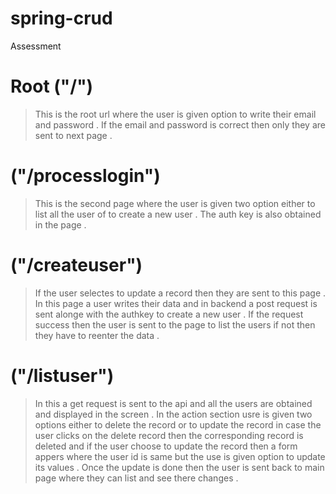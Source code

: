 # spring-crud
Assessment 

# Root ("/")
> This is the root url where the user is given option to write their email and password . If the email and password is correct then only they are sent to next page .

# ("/processlogin")
> This is the second page where the user is given two option either to list all the user of to create a new user . The auth key is also obtained in the page . 

# ("/createuser")
> If the user selectes to update a record then they are sent to this page . In this page a user writes their data and in backend a post request is sent alonge with the authkey to create a new user . If the request success then the user is sent to the page to list the users if not then they have to reenter the data .


# ("/listuser")
> In this a get request is sent to the api and all the users are obtained and displayed in the screen . In the action section usre is given two options either to delete the record or to update the record in case the user clicks on the delete record then the corresponding record is deleted and if the user choose to update the record then a form appers where the user id is same but the use is given option to update its values . Once the update is done then the user is sent back to main page where they can list and see there changes . 
 

